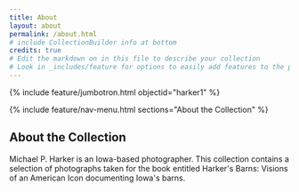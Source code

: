 ```yaml
---
title: About
layout: about
permalink: /about.html
# include CollectionBuilder info at bottom
credits: true
# Edit the markdown on in this file to describe your collection
# Look in _includes/feature for options to easily add features to the page
---
```


{% include feature/jumbotron.html objectid="harker1" %} 

{% include feature/nav-menu.html sections="About the Collection" %}

## About the Collection

Michael P. Harker is an Iowa-based photographer. This collection contains a selection of photographs taken for the book entitled Harker's Barns: Visions of an American Icon documenting Iowa's barns.